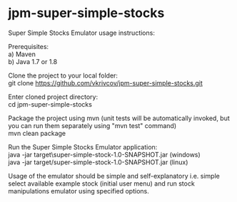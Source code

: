# jpm-super-simple-stocks

Super Simple Stocks Emulator usage instructions:

Prerequisites:  
a) Maven  
b) Java 1.7 or 1.8  

Clone the project to your local folder:  
git clone https://github.com/vkrivcov/jpm-super-simple-stocks.git

Enter cloned project directory:  
cd jpm-super-simple-stocks

Package the project using mvn (unit tests will be automatically invoked, but you can run them separately using "mvn test" command)  
mvn clean package

Run the Super Simple Stocks Emulator application:  
java -jar target\super-simple-stock-1.0-SNAPSHOT.jar (windows)  
java -jar target/super-simple-stock-1.0-SNAPSHOT.jar (linux)  

Usage of the emulator should be simple and self-explanatory i.e. simple select available example stock (initial user menu)
and run stock manipulations emulator using specified options.
